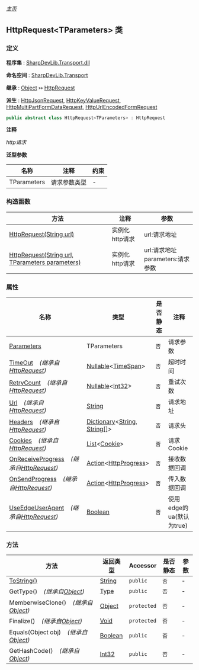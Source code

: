 ###### [主页](./Index.md "主页")

## HttpRequest\<TParameters\> 类

### 定义

**程序集** : [SharpDevLib.Transport.dll](./SharpDevLib.Transport.assembly.md "SharpDevLib.Transport.dll")

**命名空间** : [SharpDevLib.Transport](./SharpDevLib.Transport.namespace.md "SharpDevLib.Transport")

**继承** : [Object](https://learn.microsoft.com/en-us/dotnet/api/system.object "Object") ↣ [HttpRequest](./SharpDevLib.Transport.HttpRequest.md "HttpRequest")

**派生** : [HttpJsonRequest](./SharpDevLib.Transport.HttpJsonRequest.md "HttpJsonRequest"), [HttpKeyValueRequest](./SharpDevLib.Transport.HttpKeyValueRequest.md "HttpKeyValueRequest"), [HttpMultiPartFormDataRequest](./SharpDevLib.Transport.HttpMultiPartFormDataRequest.md "HttpMultiPartFormDataRequest"), [HttpUrlEncodedFormRequest](./SharpDevLib.Transport.HttpUrlEncodedFormRequest.md "HttpUrlEncodedFormRequest")

``` csharp
public abstract class HttpRequest<TParameters> : HttpRequest
```

**注释**

*http请求*


**泛型参数**

|名称|注释|约束|
|---|---|---|
|TParameters|请求参数类型|-|




### 构造函数

|方法|注释|参数|
|---|---|---|
|[HttpRequest(String url)](./SharpDevLib.Transport.HttpRequest.1.ctor.HttpRequest.String.md "HttpRequest(String url)")|实例化http请求|url:请求地址|
|[HttpRequest(String url, TParameters parameters)](./SharpDevLib.Transport.HttpRequest.1.ctor.HttpRequest.String.TParameters.md "HttpRequest(String url, TParameters parameters)")|实例化http请求|url:请求地址<br>parameters:请求参数|


### 属性

|名称|类型|是否静态|注释|
|---|---|---|---|
|[Parameters](./SharpDevLib.Transport.HttpRequest.1.Parameters.md "Parameters")|TParameters|`否`|请求参数|
|[TimeOut](./SharpDevLib.Transport.HttpRequest.TimeOut.md "TimeOut")&nbsp;&nbsp;&nbsp;&nbsp;*(继承自[HttpRequest](./SharpDevLib.Transport.HttpRequest.md "HttpRequest"))*|[Nullable](https://learn.microsoft.com/en-us/dotnet/api/system.nullable-1 "Nullable")\<[TimeSpan](https://learn.microsoft.com/en-us/dotnet/api/system.timespan "TimeSpan")\>|`否`|超时时间|
|[RetryCount](./SharpDevLib.Transport.HttpRequest.RetryCount.md "RetryCount")&nbsp;&nbsp;&nbsp;&nbsp;*(继承自[HttpRequest](./SharpDevLib.Transport.HttpRequest.md "HttpRequest"))*|[Nullable](https://learn.microsoft.com/en-us/dotnet/api/system.nullable-1 "Nullable")\<[Int32](https://learn.microsoft.com/en-us/dotnet/api/system.int32 "Int32")\>|`否`|重试次数|
|[Url](./SharpDevLib.Transport.HttpRequest.Url.md "Url")&nbsp;&nbsp;&nbsp;&nbsp;*(继承自[HttpRequest](./SharpDevLib.Transport.HttpRequest.md "HttpRequest"))*|[String](https://learn.microsoft.com/en-us/dotnet/api/system.string "String")|`否`|请求地址|
|[Headers](./SharpDevLib.Transport.HttpRequest.Headers.md "Headers")&nbsp;&nbsp;&nbsp;&nbsp;*(继承自[HttpRequest](./SharpDevLib.Transport.HttpRequest.md "HttpRequest"))*|[Dictionary](https://learn.microsoft.com/en-us/dotnet/api/system.collections.generic.dictionary-2 "Dictionary")\<[String](https://learn.microsoft.com/en-us/dotnet/api/system.string "String"), [String\[\]](https://learn.microsoft.com/en-us/dotnet/api/system.string[] "String\[\]")\>|`否`|请求头|
|[Cookies](./SharpDevLib.Transport.HttpRequest.Cookies.md "Cookies")&nbsp;&nbsp;&nbsp;&nbsp;*(继承自[HttpRequest](./SharpDevLib.Transport.HttpRequest.md "HttpRequest"))*|[List](https://learn.microsoft.com/en-us/dotnet/api/system.collections.generic.list-1 "List")\<[Cookie](https://learn.microsoft.com/en-us/dotnet/api/system.net.cookie "Cookie")\>|`否`|请求Cookie|
|[OnReceiveProgress](./SharpDevLib.Transport.HttpRequest.OnReceiveProgress.md "OnReceiveProgress")&nbsp;&nbsp;&nbsp;&nbsp;*(继承自[HttpRequest](./SharpDevLib.Transport.HttpRequest.md "HttpRequest"))*|[Action](https://learn.microsoft.com/en-us/dotnet/api/system.action-1 "Action")\<[HttpProgress](./SharpDevLib.Transport.HttpProgress.md "HttpProgress")\>|`否`|接收数据回调|
|[OnSendProgress](./SharpDevLib.Transport.HttpRequest.OnSendProgress.md "OnSendProgress")&nbsp;&nbsp;&nbsp;&nbsp;*(继承自[HttpRequest](./SharpDevLib.Transport.HttpRequest.md "HttpRequest"))*|[Action](https://learn.microsoft.com/en-us/dotnet/api/system.action-1 "Action")\<[HttpProgress](./SharpDevLib.Transport.HttpProgress.md "HttpProgress")\>|`否`|传入数据回调|
|[UseEdgeUserAgent](./SharpDevLib.Transport.HttpRequest.UseEdgeUserAgent.md "UseEdgeUserAgent")&nbsp;&nbsp;&nbsp;&nbsp;*(继承自[HttpRequest](./SharpDevLib.Transport.HttpRequest.md "HttpRequest"))*|[Boolean](https://learn.microsoft.com/en-us/dotnet/api/system.boolean "Boolean")|`否`|使用edge的ua(默认为true)|


### 方法

|方法|返回类型|Accessor|是否静态|参数|
|---|---|---|---|---|
|[ToString()](./SharpDevLib.Transport.HttpRequest.1.ToString.md "ToString()")|[String](https://learn.microsoft.com/en-us/dotnet/api/system.string "String")|`public`|`否`|-|
|GetType()&nbsp;&nbsp;&nbsp;&nbsp;*(继承自[Object](https://learn.microsoft.com/en-us/dotnet/api/system.object "Object"))*|[Type](https://learn.microsoft.com/en-us/dotnet/api/system.type "Type")|`public`|`否`|-|
|MemberwiseClone()&nbsp;&nbsp;&nbsp;&nbsp;*(继承自[Object](https://learn.microsoft.com/en-us/dotnet/api/system.object "Object"))*|[Object](https://learn.microsoft.com/en-us/dotnet/api/system.object "Object")|`protected`|`否`|-|
|Finalize()&nbsp;&nbsp;&nbsp;&nbsp;*(继承自[Object](https://learn.microsoft.com/en-us/dotnet/api/system.object "Object"))*|[Void](https://learn.microsoft.com/en-us/dotnet/api/system.void "Void")|`protected`|`否`|-|
|Equals(Object obj)&nbsp;&nbsp;&nbsp;&nbsp;*(继承自[Object](https://learn.microsoft.com/en-us/dotnet/api/system.object "Object"))*|[Boolean](https://learn.microsoft.com/en-us/dotnet/api/system.boolean "Boolean")|`public`|`否`|-|
|GetHashCode()&nbsp;&nbsp;&nbsp;&nbsp;*(继承自[Object](https://learn.microsoft.com/en-us/dotnet/api/system.object "Object"))*|[Int32](https://learn.microsoft.com/en-us/dotnet/api/system.int32 "Int32")|`public`|`否`|-|


